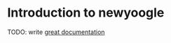 # Introduction to newyoogle

TODO: write [great documentation](http://jacobian.org/writing/what-to-write/)
